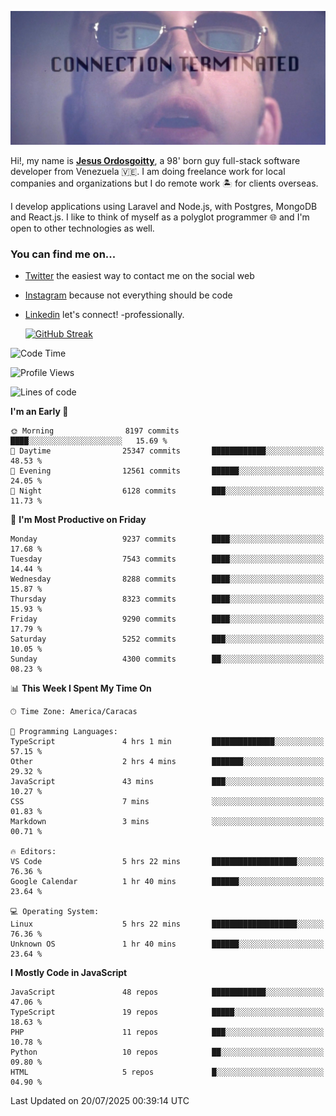 ![hackers movie reference](./disconnected.jpg)

Hi!, my name is [**Jesus Ordosgoitty**](https://jodaz.dev), a 98' born guy full-stack software developer from Venezuela 🇻🇪. I am doing freelance work for local companies and organizations but I do remote work 🏝️ for clients overseas. 

I develop applications using Laravel and Node.js, with Postgres, MongoDB and React.js. I like to think of myself as a polyglot programmer 🌐 and I'm open to other technologies as well.

### You can find me on...

- [Twitter](https://twitter.com/jodaz_) the easiest way to contact me on the social web
- [Instagram](https://instagram.com/jodaz_) because not everything should be code
- [Linkedin](https://linkedin.com/in/jodaz) let's connect! -professionally.


    [![GitHub Streak](https://streak-stats.demolab.com?user=jodaz&theme=tokyonight)](https://git.io/streak-stats)

<!--START_SECTION:waka-->
![Code Time](http://img.shields.io/badge/Code%20Time-11%2C253%20hrs%2043%20mins-blue)

![Profile Views](http://img.shields.io/badge/Profile%20Views-0-blue)

![Lines of code](https://img.shields.io/badge/From%20Hello%20World%20I%27ve%20Written-84.0%20million%20lines%20of%20code-blue)

**I'm an Early 🐤** 

```text
🌞 Morning                8197 commits        ████░░░░░░░░░░░░░░░░░░░░░   15.69 % 
🌆 Daytime                25347 commits       ████████████░░░░░░░░░░░░░   48.53 % 
🌃 Evening                12561 commits       ██████░░░░░░░░░░░░░░░░░░░   24.05 % 
🌙 Night                  6128 commits        ███░░░░░░░░░░░░░░░░░░░░░░   11.73 % 
```
📅 **I'm Most Productive on Friday** 

```text
Monday                   9237 commits        ████░░░░░░░░░░░░░░░░░░░░░   17.68 % 
Tuesday                  7543 commits        ████░░░░░░░░░░░░░░░░░░░░░   14.44 % 
Wednesday                8288 commits        ████░░░░░░░░░░░░░░░░░░░░░   15.87 % 
Thursday                 8323 commits        ████░░░░░░░░░░░░░░░░░░░░░   15.93 % 
Friday                   9290 commits        ████░░░░░░░░░░░░░░░░░░░░░   17.79 % 
Saturday                 5252 commits        ███░░░░░░░░░░░░░░░░░░░░░░   10.05 % 
Sunday                   4300 commits        ██░░░░░░░░░░░░░░░░░░░░░░░   08.23 % 
```


📊 **This Week I Spent My Time On** 

```text
🕑︎ Time Zone: America/Caracas

💬 Programming Languages: 
TypeScript               4 hrs 1 min         ██████████████░░░░░░░░░░░   57.15 % 
Other                    2 hrs 4 mins        ███████░░░░░░░░░░░░░░░░░░   29.32 % 
JavaScript               43 mins             ███░░░░░░░░░░░░░░░░░░░░░░   10.27 % 
CSS                      7 mins              ░░░░░░░░░░░░░░░░░░░░░░░░░   01.83 % 
Markdown                 3 mins              ░░░░░░░░░░░░░░░░░░░░░░░░░   00.71 % 

🔥 Editors: 
VS Code                  5 hrs 22 mins       ███████████████████░░░░░░   76.36 % 
Google Calendar          1 hr 40 mins        ██████░░░░░░░░░░░░░░░░░░░   23.64 % 

💻 Operating System: 
Linux                    5 hrs 22 mins       ███████████████████░░░░░░   76.36 % 
Unknown OS               1 hr 40 mins        ██████░░░░░░░░░░░░░░░░░░░   23.64 % 
```

**I Mostly Code in JavaScript** 

```text
JavaScript               48 repos            ████████████░░░░░░░░░░░░░   47.06 % 
TypeScript               19 repos            █████░░░░░░░░░░░░░░░░░░░░   18.63 % 
PHP                      11 repos            ███░░░░░░░░░░░░░░░░░░░░░░   10.78 % 
Python                   10 repos            ██░░░░░░░░░░░░░░░░░░░░░░░   09.80 % 
HTML                     5 repos             █░░░░░░░░░░░░░░░░░░░░░░░░   04.90 % 
```




 Last Updated on 20/07/2025 00:39:14 UTC
<!--END_SECTION:waka-->
